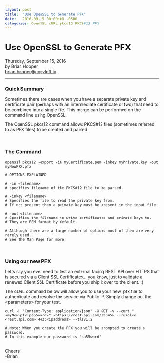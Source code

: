 ```yaml
---
layout: post
title:  "Use OpenSSL to Generate PFX"
date:   2016-09-15 00:00:00 -0500
categories: OpenSSL cURL pkcs12 PKCS#12 PFX
---
```

# Use OpenSSL to Generate PFX
Thursday, September 15, 2016
<br>by Brian Hooper
<br>[brian.hooper@copyleft.io][author-email]

---

### Quick Summary  
Sometimes there are cases when you have a separate private key and certificate pair (perhaps with an intermediate certificate or two) that need to be combined into a single file.  This merge can be performed on the command line using OpenSSL.

The OpenSSL pkcs12 command allows PKCS#12 files (sometimes referred to as PFX files) to be created and parsed.

<br>

### The Command

    openssl pkcs12 -export -in myCertificate.pem -inkey myPrivate.key -out myNewPFX.pfx

    # OPTIONS EXPLAINED

    # -in <filename>
    # specifies filename of the PKCS#12 file to be parsed.

    # -inkey <filename>
    # Specifies the file to read the private key from.
    # If not present then a private key must be present in the input file.

    # -out <filename>
    # Specifies the filename to write certificates and private keys to.  
    # They are PEM format by default.

    # Although there are a large number of options most of them are very rarely used.  
    # See the Man Page for more.


<br>

### Using our new PFX

Let's say you ever need to test an external facing REST API over HTTPS that is secured via a Client SSL Certificates... you know, just to validate a renewed Client SSL Certificate before you ship it over to the client. ;)

The cURL command below will allow you to use your new .pfx file to authenticate and resolve the service via Public IP.  Simply change out the &lt;parameters&gt; for your test.  

    curl -H "Content-Type: application/json" -X GET -v --cert "<myNew.pfx:pa55word>" <https://rest.api.com/12345> --resolve <rest.api.com>:443:<ipaddress> --tlsv1.2

    # Note: When you create the PFX you will be prompted to create a password.
    # In this example our password is 'pa55word'


<br>
Cheers!
<br>-Brian





[author-email]: mailto:brian.hooper@copyleft.io
[email]: mailto:hello@copyleft.io
[twitter]: https://twitter.com/copyleftio
